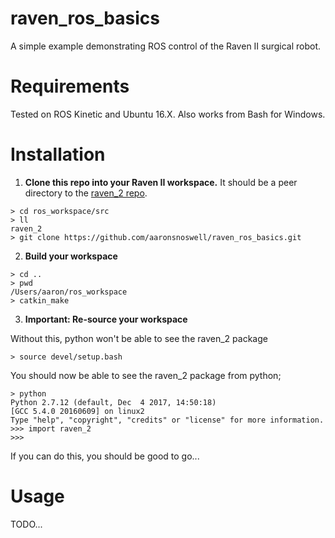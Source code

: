 # raven_ros_basics

A simple example demonstrating ROS control of the Raven II surgical robot.

# Requirements

Tested on ROS Kinetic and Ubuntu 16.X. Also works from Bash for Windows.

# Installation

1. **Clone this repo into your Raven II workspace.**
It should be a peer directory to
the [raven_2 repo](https://github.com/uw-biorobotics/raven2).

```
> cd ros_workspace/src
> ll
raven_2
> git clone https://github.com/aaronsnoswell/raven_ros_basics.git
```

2. **Build your workspace**

```
> cd ..
> pwd
/Users/aaron/ros_workspace
> catkin_make
```

3. **Important: Re-source your workspace**

Without this, python won't be able to see the raven_2 package

```
> source devel/setup.bash
```

You should now be able to see the raven_2 package from python;

```
> python
Python 2.7.12 (default, Dec  4 2017, 14:50:18)
[GCC 5.4.0 20160609] on linux2
Type "help", "copyright", "credits" or "license" for more information.
>>> import raven_2
>>>
```

If you can do this, you should be good to go...

# Usage

TODO...
